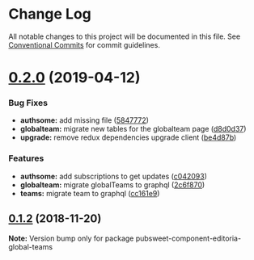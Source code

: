 # Change Log

All notable changes to this project will be documented in this file.
See [Conventional Commits](https://conventionalcommits.org) for commit guidelines.

<a name="0.2.0"></a>
# [0.2.0](https://gitlab.coko.foundation/editoria/editoria/compare/pubsweet-component-editoria-global-teams@0.1.2...pubsweet-component-editoria-global-teams@0.2.0) (2019-04-12)


### Bug Fixes

* **authsome:** add missing file ([5847772](https://gitlab.coko.foundation/editoria/editoria/commit/5847772))
* **globalteam:** migrate new tables for the globalteam page ([d8d0d37](https://gitlab.coko.foundation/editoria/editoria/commit/d8d0d37))
* **upgrade:** remove redux dependencies upgrade client ([be4d87b](https://gitlab.coko.foundation/editoria/editoria/commit/be4d87b))


### Features

* **authsome:** add subscriptions to get updates ([c042093](https://gitlab.coko.foundation/editoria/editoria/commit/c042093))
* **globalteam:** migrate globalTeams to graphql ([2c6f870](https://gitlab.coko.foundation/editoria/editoria/commit/2c6f870))
* **teams:** migrate team to graphql ([cc161e9](https://gitlab.coko.foundation/editoria/editoria/commit/cc161e9))




<a name="0.1.2"></a>
## [0.1.2](https://gitlab.coko.foundation/editoria/editoria/compare/pubsweet-component-editoria-global-teams@0.1.1...pubsweet-component-editoria-global-teams@0.1.2) (2018-11-20)




**Note:** Version bump only for package pubsweet-component-editoria-global-teams
